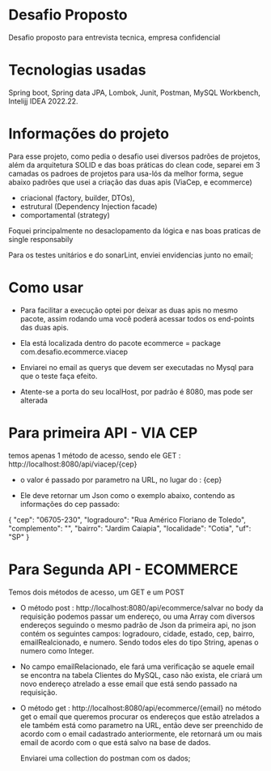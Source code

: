 # Desafio Proposto
 Desafio proposto para entrevista tecnica, empresa confidencial


# Tecnologias usadas
Spring boot,
Spring data JPA,
Lombok,
Junit,
Postman,
MySQL Workbench,
Intelijj IDEA 2022.22.

# Informações do projeto
Para esse projeto, como pedia o desafio usei diversos padrões de projetos, além da 
arquitetura SOLID e das boas práticas do clean code, separei em 3 camadas os padroes de projetos para usa-lós 
da melhor forma, segue abaixo padrões que usei a criação das duas apis (ViaCep, e ecommerce)
* criacional (factory, builder, DTOs),
* estrutural (Dependency Injection facade)
* comportamental (strategy)

Foquei principalmente no desaclopamento da lógica e nas boas praticas de single responsabily

Para os testes unitários e do sonarLint, enviei envidencias junto no email;

# Como usar 
* Para facilitar a execução optei por deixar as duas apis no mesmo pacote, assim rodando uma você poderá acessar todos 
os end-points das duas apis.

* Ela está localizada dentro do pacote ecommerce = package com.desafio.ecommerce.viacep

* Enviarei no email as querys que devem ser executadas no Mysql para que o teste faça efeito.

* Atente-se a porta do seu localHost, por padrão é 8080, mas pode ser alterada

# Para primeira API - VIA CEP
temos apenas 1 método de acesso, sendo ele GET :
http://localhost:8080/api/viacep/{cep}

* o valor é passado por parametro na URL, no lugar do : {cep}

* Ele deve retornar um Json como o exemplo abaixo, contendo as informações do cep passado:

{
    "cep": "06705-230",
    "logradouro": "Rua Américo Floriano de Toledo",
    "complemento": "",
    "bairro": "Jardim Caiapia",
    "localidade": "Cotia",
    "uf": "SP"
} 


# Para Segunda API - ECOMMERCE

  Temos dois métodos de acesso, um GET e um POST

  * O método post : http://localhost:8080/api/ecommerce/salvar
no body da requisição podemos passar um endereço, ou uma Array com diversos endereços
seguindo o mesmo padrão de Json da primeira api, no json contém os seguintes campos:
logradouro, cidade, estado, cep, bairro, emailRealcionado, e numero. Sendo todos eles do tipo
String, apenas o numero como Integer.

* No campo emailRelacionado, ele fará uma verificação se aquele email se encontra na tabela Clientes do MySQL,
caso não exista, ele criará um novo endereço atrelado a esse email que está sendo passado na requisição.

* O método get : http://localhost:8080/api/ecommerce/{email}
  no método get o email que queremos procurar os endereços que estão atrelados a ele
  também está como parametro na URL, então deve ser preenchido de acordo com o email cadastrado anteriormente,
  ele retornará um ou mais email de acordo com o que está salvo na base de dados.

  Enviarei uma collection do postman com os dados;








